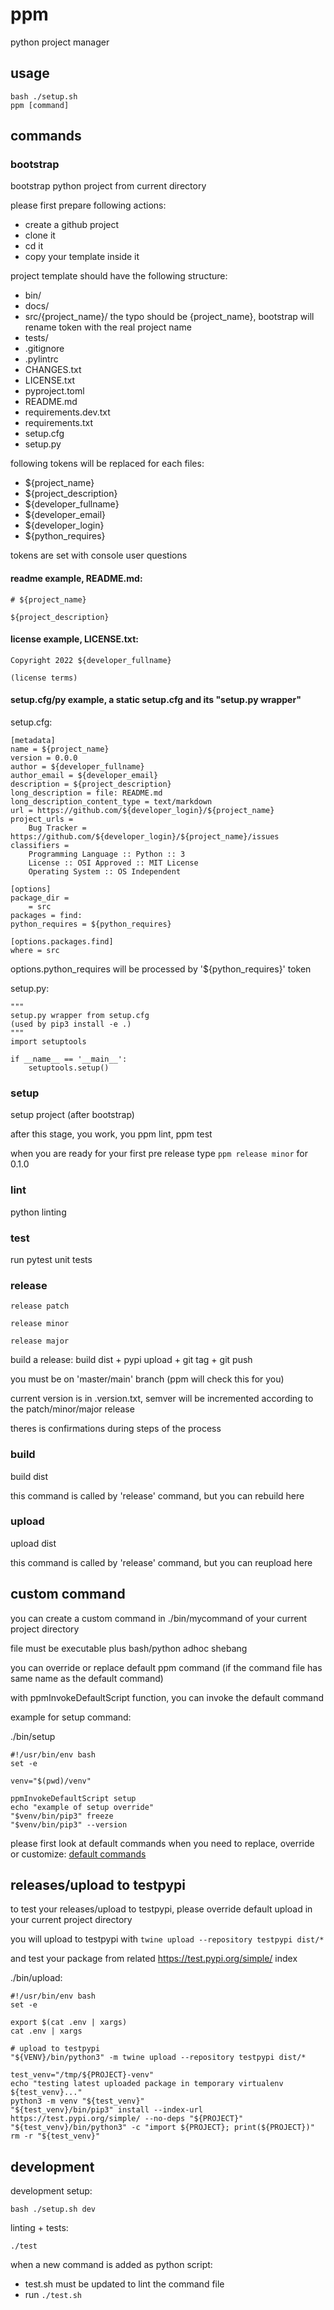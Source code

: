 # ppm

python project manager

## usage

```
bash ./setup.sh
ppm [command]
```

## commands

### bootstrap

bootstrap python project from current directory

please first prepare following actions:

- create a github project
- clone it
- cd it
- copy your template inside it

project template should have the following structure:

- bin/
- docs/
- src/{project_name}/ the typo should be {project_name}, bootstrap will rename token with the real project name
- tests/
- .gitignore
- .pylintrc
- CHANGES.txt
- LICENSE.txt
- pyproject.toml
- README.md
- requirements.dev.txt
- requirements.txt
- setup.cfg
- setup.py

following tokens will be replaced for each files:

- ${project_name}
- ${project_description}
- ${developer_fullname}
- ${developer_email}
- ${developer_login}
- ${python_requires}

tokens are set with console user questions

#### readme example, README.md:

```
# ${project_name}

${project_description}
```

#### license example, LICENSE.txt:

```
Copyright 2022 ${developer_fullname}

(license terms)
```

#### setup.cfg/py example, a static setup.cfg and its "setup.py wrapper"

setup.cfg:

```
[metadata]
name = ${project_name}
version = 0.0.0
author = ${developer_fullname}
author_email = ${developer_email}
description = ${project_description}
long_description = file: README.md
long_description_content_type = text/markdown
url = https://github.com/${developer_login}/${project_name}
project_urls =
    Bug Tracker = https://github.com/${developer_login}/${project_name}/issues
classifiers =
    Programming Language :: Python :: 3
    License :: OSI Approved :: MIT License
    Operating System :: OS Independent

[options]
package_dir =
    = src
packages = find:
python_requires = ${python_requires}

[options.packages.find]
where = src
```

options.python_requires will be processed by '${python_requires}' token

setup.py:

```
"""
setup.py wrapper from setup.cfg
(used by pip3 install -e .)
"""
import setuptools

if __name__ == '__main__':
    setuptools.setup()
```

### setup

setup project (after bootstrap)

after this stage, you work, you ppm lint, ppm test

when you are ready for your first pre release type `ppm release minor` for 0.1.0

### lint

python linting

### test

run pytest unit tests

### release

```
release patch
```

```
release minor
```

```
release major
```

build a release: build dist + pypi upload + git tag + git push

you must be on 'master/main' branch (ppm will check this for you)

current version is in .version.txt, semver will be incremented according to the patch/minor/major release

theres is confirmations during steps of the process

### build

build dist

this command is called by 'release' command, but you can rebuild here

### upload

upload dist

this command is called by 'release' command, but you can reupload here

## custom command

you can create a custom command in ./bin/mycommand of your current project directory

file must be executable plus bash/python adhoc shebang

you can override or replace default ppm command (if the command file has same name as the default command)

with ppmInvokeDefaultScript function, you can invoke the default command

example for setup command:

./bin/setup

```
#!/usr/bin/env bash
set -e

venv="$(pwd)/venv"

ppmInvokeDefaultScript setup
echo "example of setup override"
"$venv/bin/pip3" freeze
"$venv/bin/pip3" --version
```

please first look at default commands when you need to replace, override or customize: [default commands](https://github.com/pyseed/ppm/tree/master/bin)

## releases/upload to testpypi

to test your releases/upload to testpypi, please override default upload in your current project directory

you will upload to testpypi with `twine upload --repository testpypi dist/*`

and test your package from related https://test.pypi.org/simple/ index

./bin/upload:

```
#!/usr/bin/env bash
set -e

export $(cat .env | xargs)
cat .env | xargs

# upload to testpypi
"${VENV}/bin/python3" -m twine upload --repository testpypi dist/*

test_venv="/tmp/${PROJECT}-venv"
echo "testing latest uploaded package in temporary virtualenv ${test_venv}..."
python3 -m venv "${test_venv}"
"${test_venv}/bin/pip3" install --index-url https://test.pypi.org/simple/ --no-deps "${PROJECT}"
"${test_venv}/bin/python3" -c "import ${PROJECT}; print(${PROJECT})"
rm -r "${test_venv}"
```

## development

development setup:

```
bash ./setup.sh dev
```

linting + tests:

```
./test
```

when a new command is added as python script:

- test.sh must be updated to lint the command file
- run `./test.sh`
